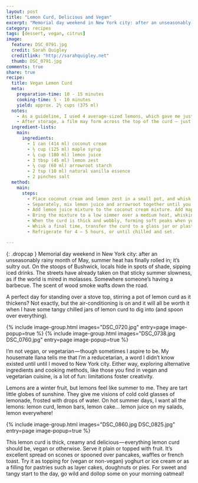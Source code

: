 ```yaml
---
layout: post
title: "Lemon Curd, Delicious and Vegan"
excerpt: "Memorial day weekend in New York city: after an unseasonably rainy month of May, summer heat has finally rolled in; it’s sultry out. On the stoops of Bushwick, locals hide in spots of shade, sipping iced drinks."
category: recipes
tags: [dessert, vegan, citrus]
image:
  feature: DSC_0791.jpg
  credit: Sarah Quigley
  creditlink: "http://sarahquigley.net"
  thumb: DSC_0791.jpg
comments: true
share: true
recipe:
  title: Vegan Lemon Curd
  meta:
    preparation-time: 10 - 15 minutes
    cooking-time: 5 - 10 minutes
    yield: approx. 2½ cups (375 ml)
  notes:
    - As a guideline, I used 4 average-sized lemons, which gave me just the right amount of juice and more zest than I needed. I definitely recommend investing in a microplane zester; it really takes the pain out of zesting.
    - After storage, a film may form across the top of the curd — just stir the curd to break that up. The curd is at its best when consumed within 4–5 days of preparation, but will keep if refrigerated for up to 7 days.
  ingredient-lists:
    main:
      ingredients:
        - 1 can (414 ml) coconut cream
        - ½ cup (125 ml) maple syrup
        - ¾ cup (180 ml) lemon juice
        - 3 tbsp (45 ml) lemon zest
        - ¼ cup (60 ml) arrowroot starch
        - 2 tsp (10 ml) natural vanilla essence
        - 2 pinches salt
  method:
    main:
      steps:
        - Place coconut cream and lemon zest in a small pot, and whisk together.
        - Separately, mix lemon juice and arrowroot together until you have a smooth suspension without any visible powder
        - Add lemon juice mixture to the coconut cream mixture. Add maple syrup and vanilla essence. Whisk until well combined.
        - Bring the mixture to a low simmer over a medium heat, whisking constantly. Once bubbles form, reduce the heat to medium-low and continue whisking. Occasionally scrape the bottom of the pot with a spoon or spatula to ensure the curd isn’t sticking.
        - When the curd is thick and wobbly, forming soft peaks when you spoon some over the top of the mixture, remove from the heat and leave to cool for 10 – 15 min.
        - Whisk a final time, transfer the curd to a glass jar or plastic container and cover with a lid or plastic wrap.
        - Refrigerate for 4 – 5 hours, or until chilled and set.

---
```


{: .dropcap }
Memorial day weekend in New York city: after an unseasonably rainy month of May, summer heat has finally rolled in; it’s sultry out. On the stoops of Bushwick, locals hide in spots of shade, sipping iced drinks. The streets have already taken on that sticky summer slowness, as if the world is mired in molasses. Somewhere someone’s having a barbecue. The scent of wood smoke wafts down the road.

A perfect day for standing over a stove top, stirring a pot of lemon curd as it thickens? Not exactly, but the air-conditioning is on and it will all be worth it when I have some tangy chilled jars of lemon curd to dig into (and spoon over everything).

{% include image-group.html images="DSC_0720.jpg" entry=page image-popup=true %}
{% include image-group.html images="DSC_0738.jpg DSC_0760.jpg" entry=page image-popup=true %}

I’m not vegan, or vegetarian — though sometimes I aspire to be. My housemate Ilana tells me that I’m a reducetarian, a word I didn’t know existed until until I moved to New York city. Either way, exploring alternative ingredients and cooking methods, like those you find in vegan and vegetarian cuisine, is a lot of fun: limitations foster creativity.

Lemons are a winter fruit, but lemons feel like summer to me. They are tart little globes of sunshine. They give me visions of cold cold glasses of lemonade, frosted with drops of water. On hot summer days, I want all the lemons: lemon curd, lemon bars, lemon cake… lemon juice on my salads, lemon everywhere!

{% include image-group.html images="DSC_0860.jpg DSC_0825.jpg" entry=page image-popup=true %}

This lemon curd is thick, creamy and delicious — everything lemon curd should be, vegan or otherwise. Serve it plain or topped with fruit. It’s excellent spread on scones or spooned over pancakes, waffles or french toast. Try it as topping for (vegan or non-vegan) yoghurt or ice cream or as a filling for pastries such as layer cakes, doughnuts or pies. For sweet and tangy start to the day, go wild and dollop some on your morning oatmeal!
